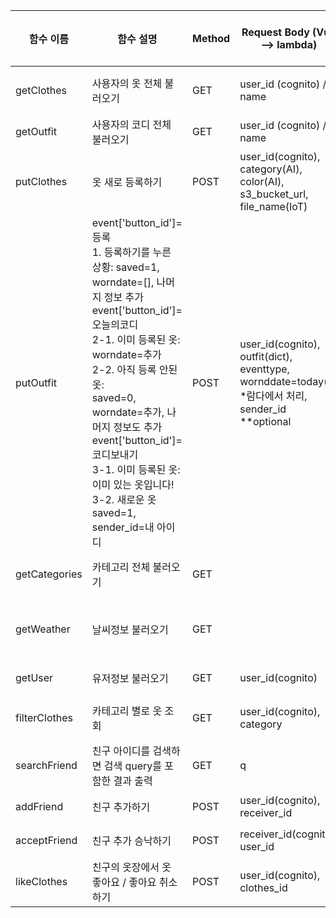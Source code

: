 | 함수 이름         | 함수 설명                                    | Method | Request Body (Vue --> lambda)            | Response Body (lambda --> Vue)  |
| ------------- | ---------------------------------------- | ------ | ---------------------------------------- | ------------------------------- |
| getClothes    | 사용자의 옷 전체 불러오기                           | GET    | user_id (cognito) / name                 | clothes 테이블 정보 전체               |
| getOutfit     | 사용자의 코디 전체 불러오기                          | GET    | user_id (cognito) / name                 | outfit 테이블 전체                   |
| putClothes    | 옷 새로 등록하기                                | POST   | user_id(cognito), category(AI), color(AI), s3_bucket_url, file_name(IoT) | clothes 테이블 업데이트된 정보            |
| putOutfit     | event['button_id']=등록<br />1. 등록하기를 누른 상황: saved=1, worndate=[], 나머지 정보 추가<br />event['button_id']=오늘의코디<br />2-1. 이미 등록된 옷: worndate=추가<br />2-2. 아직 등록 안된 옷:<br />saved=0, worndate=추가, 나머지 정보도 추가<br />event['button_id']=코디보내기<br />3-1. 이미 등록된 옷:이미 있는 옷입니다!<br />3-2. 새로운 옷<br />saved=1, sender_id=내 아이디 | POST   | user_id(cognito), outfit(dict), eventtype,  wornddate=today() *람다에서 처리, sender_id **optional | outfit 테이블에서 saved = 1 업데이트된 정보 |
| getCategories | 카테고리 전체 불러오기                             | GET    |                                          | category 테이블 이름 전체              |
| getWeather    | 날씨정보 불러오기                                | GET    |                                          | 날씨 api 사용해서 온도, 날씨, 습도..?       |
| getUser       | 유저정보 불러오기                                | GET    | user_id(cognito)                         | user 테이블 전체                     |
| filterClothes | 카테고리 별로 옷 조회                             | GET    | user_id(cognito), category               | category별로 필터된 clothes          |
| searchFriend  | 친구 아이디를 검색하면 검색 query를 포함한 결과 출력         | GET    | q                                        | name에 맞는 사용자 리스트                |
| addFriend     | 친구 추가하기                                  | POST   | user_id(cognito), receiver_id            | 친구 리스트                          |
| acceptFriend  | 친구 추가 승낙하기                               | POST   | receiver_id(cognito), user_id            | 친구 리스트                          |
| likeClothes   | 친구의 옷장에서 옷 좋아요 / 좋아요 취소 하기               | POST   | user_id(cognito), clothes_id             |                                 |

